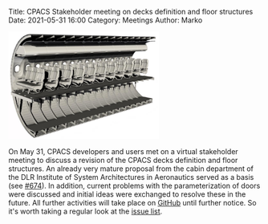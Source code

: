 Title: CPACS Stakeholder meeting on decks definition and floor structures
Date: 2021-05-31 16:00
Category: Meetings
Author: Marko

<img src="images/cabin.png"
     alt="CPACS Stakeholder meeting on decks definition and floor structures"
     width="300px">
     
On May 31, CPACS developers and users met on a virtual stakeholder meeting to discuss a revision of the CPACS decks definition and floor structures. An already very mature proposal from the cabin department of the DLR Institute of System Architectures in Aeronautics served as a basis (see [#674](https://github.com/DLR-SL/CPACS/issues/674)). In addition, current problems with the parameterization of doors were discussed and initial ideas were exchanged to resolve these in the future. All further activities will take place on [GitHub](https://github.com/DLR-SL/CPACS/issues) until further notice. So it's worth taking a regular look at the [issue list](https://github.com/DLR-SL/CPACS/issues).